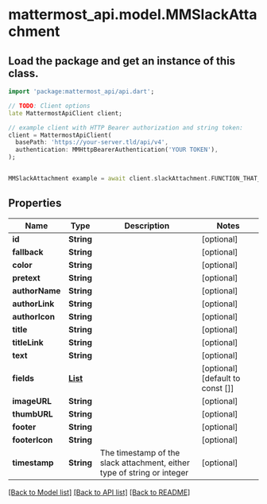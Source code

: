 # mattermost_api.model.MMSlackAttachment

## Load the package and get an instance of this class.
```dart
import 'package:mattermost_api/api.dart';

// TODO: Client options
late MattermostApiClient client;

// example client with HTTP Bearer authorization and string token:
client = MattermostApiClient(
  basePath: 'https://your-server.tld/api/v4',
  authentication: MMHttpBearerAuthentication('YOUR TOKEN'),
);


MMSlackAttachment example = await client.slackAttachment.FUNCTION_THAT_RETURNS_THIS_CLASS();

```

## Properties
Name | Type | Description | Notes
------------ | ------------- | ------------- | -------------
**id** | **String** |  | [optional] 
**fallback** | **String** |  | [optional] 
**color** | **String** |  | [optional] 
**pretext** | **String** |  | [optional] 
**authorName** | **String** |  | [optional] 
**authorLink** | **String** |  | [optional] 
**authorIcon** | **String** |  | [optional] 
**title** | **String** |  | [optional] 
**titleLink** | **String** |  | [optional] 
**text** | **String** |  | [optional] 
**fields** | [**List<MMSlackAttachmentField>**](MMSlackAttachmentField.md) |  | [optional] [default to const []]
**imageURL** | **String** |  | [optional] 
**thumbURL** | **String** |  | [optional] 
**footer** | **String** |  | [optional] 
**footerIcon** | **String** |  | [optional] 
**timestamp** | **String** | The timestamp of the slack attachment, either type of string or integer | [optional] 

[[Back to Model list]](../GENERATED_README.md#documentation-for-models) [[Back to API list]](../GENERATED_README.md#documentation-for-api-endpoints) [[Back to README]](../GENERATED_README.md)


